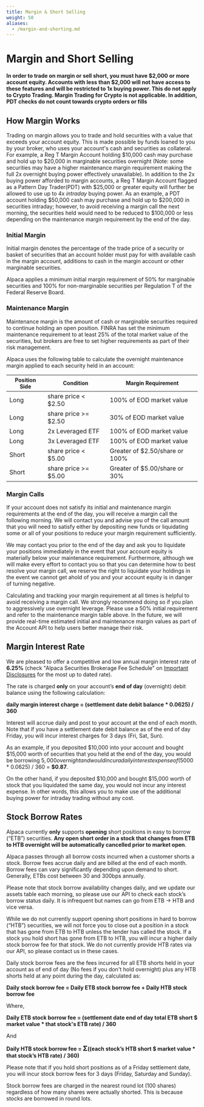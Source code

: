 ```yaml
---
title: Margin & Short Selling
weight: 50
aliases:
  - /margin-and-shorting.md
---
```


# Margin and Short Selling

**In order to trade on margin or sell short, you must have $2,000 or more account equity.
Accounts with less than $2,000 will not have access to these features and will be restricted to 1x buying power. This do not apply to Crypto Trading. Margin Trading for Crypto is not applicable. In addition, PDT checks do not count towards crypto orders or fills**

## How Margin Works

Trading on margin allows you to trade and hold securities with a value that exceeds your account equity. This is made
possible by funds loaned to you by your broker, who uses your account's cash and securities as collateral.
For example, a Reg T Margin Account holding $10,000 cash may purchase and hold up to $20,000 in marginable securities
overnight (Note: some securities may have a higher maintenance margin requirement making the full 2x overnight buying power
effectively unavailable). In addition to the 2x buying power afforded to margin accounts, a Reg T Margin Account
flagged as a Pattern Day Trader(PDT) with $25,000 or greater equity will further be allowed to use up to 4x _intraday_
buying power. As an example, a PDT account holding $50,000 cash may purchase and hold up to $200,000 in securities
intraday; however, to avoid receiving a margin call the next morning, the securities held would need to be reduced
to $100,000 or less depending on the maintenance margin requirement by the end of the day.

### Initial Margin

Initial margin denotes the percentage of the trade price of a security or basket of securities that an account holder must pay for with available cash in the margin account, additions to cash in the margin account or other marginable securities.

Alpaca applies a minimum initial margin requirement of 50% for marginable securities and 100% for non-marginable securities per Regulation T of the Federal Reserve Board.

### Maintenance Margin

Maintenance margin is the amount of cash or marginable securities required to continue holding an open position. FINRA
has set the minimum maintenance requirement to at least 25% of the total market value of the securities, but brokers
are free to set higher requirements as part of their risk management.

Alpaca uses the following table to calculate the overnight maintenance margin applied to each security held in an account:

| <span style="font-size:14px">Position Side</span> | <span style="font-size:14px">Condition</span> | <span style="font-size:14px">Margin Requirement</span> |
| ------------------------------------------------- | --------------------------------------------- | ------------------------------------------------------ |
| Long                                              | share price < $2.50                           | 100% of EOD market value                               |
| Long                                              | share price >= $2.50                          | 30% of EOD market value                                |
| Long                                              | 2x Leveraged ETF                              | 100% of EOD market value                               |
| Long                                              | 3x Leveraged ETF                              | 100% of EOD market value                               |
| Short                                             | share price < $5.00                           | Greater of $2.50/share or 100%                         |
| Short                                             | share price >= $5.00                          | Greater of $5.00/share or 30%                          |

### Margin Calls

If your account does not satisfy its initial and maintenance margin requirements at the end of
the day, you will receive a margin call the following morning. We will contact you and advise you
of the call amount that you will need to satisfy either by depositing new funds or liquidating
some or all of your positions to reduce your margin requirement sufficiently.

We may contact you prior to the end of the day and ask you to liquidate your positions
immediately in the event that your account equity is materially below your maintenance requirement.
Furthermore, although we will make every effort to contact you so that you can determine how to best
resolve your margin call, we reserve the right to liquidate your holdings in the event we cannot
get ahold of you and your account equity is in danger of turning negative.

Calculating and tracking your margin requirement at all times is helpful to avoid receiving a
margin call. We strongly recommend doing so if you plan to aggressively use overnight leverage.
Please use a 50% initial requirement and refer to the maintenance margin table above.
In the future, we will provide real-time estimated initial and maintenance margin values as
part of the Account API to help users better manage their risk.

## Margin Interest Rate

We are pleased to offer a competitive and low annual margin interest rate of **6.25%** (check "Alpaca Securities Brokerage Fee Schedule" on [Important Disclosures](https://alpaca.markets/disclosures) for the most up to dated rate).

The rate is charged **only** on your account’s **end of day** (overnight) debit balance using the following calculation:

**daily margin interest charge = (settlement date debit balance \* 0.0625) / 360**

Interest will accrue daily and post to your account at the end of each month. Note that if you have a settlement date
debit balance as of the end of day Friday, you will incur interest charges for 3 days (Fri, Sat, Sun).

As an example, if you deposited $10,000 into your account and bought $15,000 worth of securities that you held at
the end of the day, you would be borrowing $5,000 overnight and would incur a daily interest expense of
($5000 \* 0.0625) / 360 = **$0.87**.

On the other hand, if you deposited $10,000 and bought $15,000 worth of stock that you liquidated the same day,
you would not incur any interest expense. In other words, this allows you to make use of the additional buying
power for intraday trading without any cost.

## Stock Borrow Rates

Alpaca currently **only** supports **opening** short positions in easy to borrow (“ETB”) securities. **Any open short order
in a stock that changes from ETB to HTB overnight will be automatically cancelled prior to market open**.

Alpaca passes through all borrow costs incurred when a customer shorts a stock. Borrow fees accrue
daily and are billed at the end of each month. Borrow fees can vary significantly depending upon demand to short.
Generally, ETBs cost between 30 and 300bps annually.

Please note that stock borrow availability changes daily, and we update our assets table each morning, so
please use our API to check each stock’s borrow status daily. It is infrequent but names can go from ETB → HTB and
vice versa.

While we do not currently support opening short positions in hard to borrow (“HTB”) securities, we will not
force you to close out a position in a stock that has gone from ETB to HTB unless the lender has called the stock.
If a stock you hold short has gone from ETB to HTB, you will incur a higher daily stock borrow fee for that stock.
We do not currently provide HTB rates via our API, so please contact us in these cases.

Daily stock borrow fees are the fees incurred for all ETB shorts held in your account as of end of day (No fees if you don't hold overnight) plus any
HTB shorts held at any point during the day, calculated as:

**Daily stock borrow fee = Daily ETB stock borrow fee + Daily HTB stock borrow fee**

Where,

**Daily ETB stock borrow fee = (settlement date end of day total ETB short $ market value \* that stock's ETB rate) / 360**

And

**Daily HTB stock borrow fee = <span style="font-size:18px">&#931;</span>((each stock’s HTB short $ market value \* that stock’s HTB rate) / 360)**

Please note that if you hold short positions as of a Friday settlement date, you will incur stock borrow fees for 3 days (Friday, Saturday and Sunday).

Stock borrow fees are charged in the nearest round lot (100 shares) regardless of how many shares were actually shorted. This is because stocks are borrowed in round lots.
